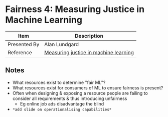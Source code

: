 # Fairness 4: Measuring Justice in Machine Learning

| Item | Description |
| --- | --- | 
| Presented By | Alan Lundgard |
| Reference | [Measuring justice in machine learning](https://dl.acm.org/doi/abs/10.1145/3351095.3372838) |



## Notes

- What resources exist to determine "fair ML"?
- What resources exist for consumers of ML to ensure fairness is present?
- Often when designing & exposing a resource people are failing to consider all requirements & thus introducing unfairness
    - Eg online job ads disadvantage the blind
- `*add slide on operationalising capabilities*`